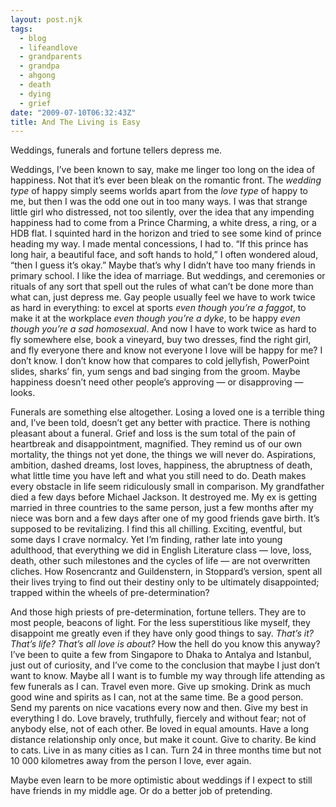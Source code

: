 ```yaml
---
layout: post.njk
tags:
  - blog
  - lifeandlove
  - grandparents
  - grandpa 
  - ahgong
  - death
  - dying
  - grief
date: "2009-07-10T06:32:43Z"
title: And The Living is Easy
---
```


Weddings, funerals and fortune tellers depress me.

Weddings, I’ve been known to say, make me linger too long on the idea of happiness. Not that it’s ever been bleak on the romantic front. The _wedding type_ of happy simply seems worlds apart from the _love type_ of happy to me, but then I was the odd one out in too many ways. I was that strange little girl who distressed, not too silently, over the idea that any impending happiness had to come from a Prince Charming, a white dress, a ring, or a HDB flat. I squinted hard in the horizon and tried to see some kind of prince heading my way. I made mental concessions, I had to. “If this prince has long hair, a beautiful face, and soft hands to hold,” I often wondered aloud, “then I guess it’s okay.” Maybe that’s why I didn’t have too many friends in primary school. I like the idea of marriage. But weddings, and ceremonies or rituals of any sort that spell out the rules of what can’t be done more than what can, just depress me. Gay people usually feel we have to work twice as hard in everything: to excel at sports _even though you’re a faggot_, to make it at the workplace _even though you’re a dyke_, to be happy _even though you’re a sad homosexual_. And now I have to work twice as hard to fly somewhere else, book a vineyard, buy two dresses, find the right girl, and fly everyone there and know not everyone I love will be happy for me? I don’t know. I don’t know how that compares to cold jellyfish, PowerPoint slides, sharks’ fin, yum sengs and bad singing from the groom. Maybe happiness doesn’t need other people’s approving — or disapproving — looks.

Funerals are something else altogether. Losing a loved one is a terrible thing and, I’ve been told, doesn’t get any better with practice. There is nothing pleasant about a funeral. Grief and loss is the sum total of the pain of heartbreak and disappointment, magnified. They remind us of our own mortality, the things not yet done, the things we will never do. Aspirations, ambition, dashed dreams, lost loves, happiness, the abruptness of death, what little time you have left and what you still need to do. Death makes every obstacle in life seem ridiculously small in comparison. My grandfather died a few days before Michael Jackson. It destroyed me. My ex is getting married in three countries to the same person, just a few months after my niece was born and a few days after one of my good friends gave birth. It’s supposed to be revitalizing. I find this all chilling. Exciting, eventful, but some days I crave normalcy. Yet I’m finding, rather late into young adulthood, that everything we did in English Literature class — love, loss, death, other such milestones and the cycles of life — are not overwritten cliches. How Rosencrantz and Guildenstern, in Stoppard’s version, spent all their lives trying to find out their destiny only to be ultimately disappointed; trapped within the wheels of pre-determination?

And those high priests of pre-determination, fortune tellers. They are to most people, beacons of light. For the less superstitious like myself, they disappoint me greatly even if they have only good things to say. _That’s it? That’s life? That’s all love is about?_ How the hell do you know this anyway? I’ve been to quite a few from Singapore to Dhaka to Antalya and Istanbul, just out of curiosity, and I’ve come to the conclusion that maybe I just don’t want to know. Maybe all I want is to fumble my way through life attending as few funerals as I can. Travel even more. Give up smoking. Drink as much good wine and spirits as I can, not at the same time. Be a good person. Send my parents on nice vacations every now and then. Give my best in everything I do. Love bravely, truthfully, fiercely and without fear; not of anybody else, not of each other. Be loved in equal amounts. Have a long distance relationship only once, but make it count. Give to charity. Be kind to cats. Live in as many cities as I can. Turn 24 in three months time but not 10 000 kilometres away from the person I love, ever again.

Maybe even learn to be more optimistic about weddings if I expect to still have friends in my middle age. Or do a better job of pretending.
